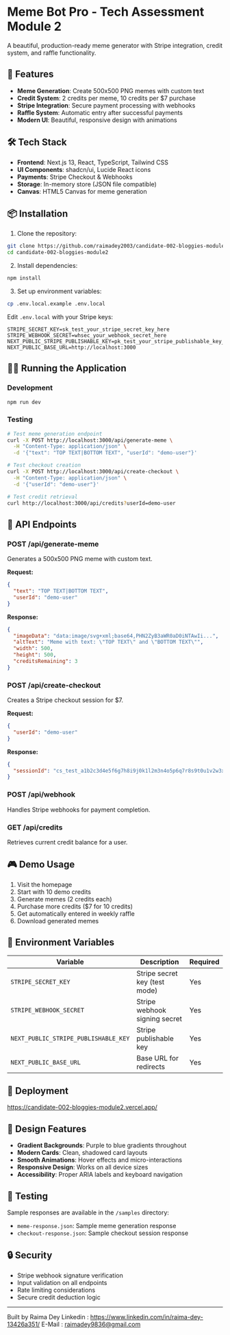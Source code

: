 # Meme Bot Pro - Tech Assessment Module 2

A beautiful, production-ready meme generator with Stripe integration, credit system, and raffle functionality.

## 🚀 Features

- **Meme Generation**: Create 500x500 PNG memes with custom text
- **Credit System**: 2 credits per meme, 10 credits per $7 purchase
- **Stripe Integration**: Secure payment processing with webhooks
- **Raffle System**: Automatic entry after successful payments
- **Modern UI**: Beautiful, responsive design with animations

## 🛠️ Tech Stack

- **Frontend**: Next.js 13, React, TypeScript, Tailwind CSS
- **UI Components**: shadcn/ui, Lucide React icons
- **Payments**: Stripe Checkout & Webhooks
- **Storage**: In-memory store (JSON file compatible)
- **Canvas**: HTML5 Canvas for meme generation

## 📦 Installation

1. Clone the repository:
```bash
git clone https://github.com/raimadey2003/candidate-002-bloggies-module2.git
cd candidate-002-bloggies-module2
```

2. Install dependencies:
```bash
npm install
```

3. Set up environment variables:
```bash
cp .env.local.example .env.local
```

Edit `.env.local` with your Stripe keys:
```env
STRIPE_SECRET_KEY=sk_test_your_stripe_secret_key_here
STRIPE_WEBHOOK_SECRET=whsec_your_webhook_secret_here
NEXT_PUBLIC_STRIPE_PUBLISHABLE_KEY=pk_test_your_stripe_publishable_key_here
NEXT_PUBLIC_BASE_URL=http://localhost:3000
```

## 🏃‍♂️ Running the Application

### Development
```bash
npm run dev
```



### Testing
```bash
# Test meme generation endpoint
curl -X POST http://localhost:3000/api/generate-meme \
  -H "Content-Type: application/json" \
  -d '{"text": "TOP TEXT|BOTTOM TEXT", "userId": "demo-user"}'

# Test checkout creation
curl -X POST http://localhost:3000/api/create-checkout \
  -H "Content-Type: application/json" \
  -d '{"userId": "demo-user"}'

# Test credit retrieval
curl http://localhost:3000/api/credits?userId=demo-user
```

## 🎯 API Endpoints

### POST /api/generate-meme
Generates a 500x500 PNG meme with custom text.

**Request:**
```json
{
  "text": "TOP TEXT|BOTTOM TEXT",
  "userId": "demo-user"
}
```

**Response:**
```json
{
  "imageData": "data:image/svg+xml;base64,PHN2ZyB3aWR0aD0iNTAwIi...",
  "altText": "Meme with text: \"TOP TEXT\" and \"BOTTOM TEXT\"",
  "width": 500,
  "height": 500,
  "creditsRemaining": 3
}
```

### POST /api/create-checkout
Creates a Stripe checkout session for $7.

**Request:**
```json
{
  "userId": "demo-user"
}
```

**Response:**
```json
{
  "sessionId": "cs_test_a1b2c3d4e5f6g7h8i9j0k1l2m3n4o5p6q7r8s9t0u1v2w3x4y5z6"
}
```

### POST /api/webhook
Handles Stripe webhooks for payment completion.

### GET /api/credits
Retrieves current credit balance for a user.

## 🎮 Demo Usage

1. Visit the homepage
2. Start with 10 demo credits
3. Generate memes (2 credits each)
4. Purchase more credits ($7 for 10 credits)
5. Get automatically entered in weekly raffle
6. Download generated memes

## 🔧 Environment Variables

| Variable | Description | Required |
|----------|-------------|----------|
| `STRIPE_SECRET_KEY` | Stripe secret key (test mode) | Yes |
| `STRIPE_WEBHOOK_SECRET` | Stripe webhook signing secret | Yes |
| `NEXT_PUBLIC_STRIPE_PUBLISHABLE_KEY` | Stripe publishable key | Yes |
| `NEXT_PUBLIC_BASE_URL` | Base URL for redirects | Yes |



## 🚀 Deployment

https://candidate-002-bloggies-module2.vercel.app/


## 🎨 Design Features

- **Gradient Backgrounds**: Purple to blue gradients throughout
- **Modern Cards**: Clean, shadowed card layouts
- **Smooth Animations**: Hover effects and micro-interactions
- **Responsive Design**: Works on all device sizes
- **Accessibility**: Proper ARIA labels and keyboard navigation

## 🧪 Testing

Sample responses are available in the `/samples` directory:
- `meme-response.json`: Sample meme generation response
- `checkout-response.json`: Sample checkout session response

## 🔒 Security

- Stripe webhook signature verification
- Input validation on all endpoints
- Rate limiting considerations
- Secure credit deduction logic

---

Built by Raima Dey
Linkedin : https://www.linkedin.com/in/raima-dey-13426a351/
E-Mail : raimadey9836@gmail.com
